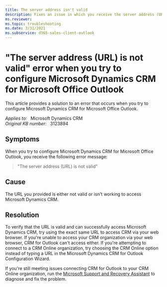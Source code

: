 ```yaml
---
title: The server address isn't valid
description: Fixes an issue in which you receive the server address (URL) is not valid when you try to configure Microsoft Dynamics CRM for Microsoft Office Outlook.
ms.reviewer: 
ms.topic: troubleshooting
ms.date: 3/31/2021
ms.subservice: d365-sales-client-outlook
---
```

# "The server address (URL) is not valid" error when you try to configure Microsoft Dynamics CRM for Microsoft Office Outlook

This article provides a solution to an error that occurs when you try to configure Microsoft Dynamics CRM for Microsoft Office Outlook.

_Applies to:_ &nbsp; Microsoft Dynamics CRM  
_Original KB number:_ &nbsp; 3123894

## Symptoms

When you try to configure Microsoft Dynamics CRM for Microsoft Office Outlook, you receive the following error message:

> "The server address (URL) is not valid"

## Cause

The URL you provided is either not valid or isn't working to access Microsoft Dynamics CRM.

## Resolution

To verify that the URL is valid and can successfully access Microsoft Dynamics CRM, try using the exact same URL to access CRM via your web browser. If you're unable to access your CRM organization via your web browser, CRM for Outlook can't access either. If you're attempting to connect to a CRM Online organization, try choosing the CRM Online option instead of typing a URL in the Microsoft Dynamics CRM for Outlook Configuration Wizard.

If you're still meeting issues connecting CRM for Outlook to your CRM Online organization, run the [Microsoft Support and Recovery Assistant](/outlook/troubleshoot/performance/how-to-scan-outlook-by-using-microsoft-support-and-recovery-assistant) to diagnose and fix the problem.
